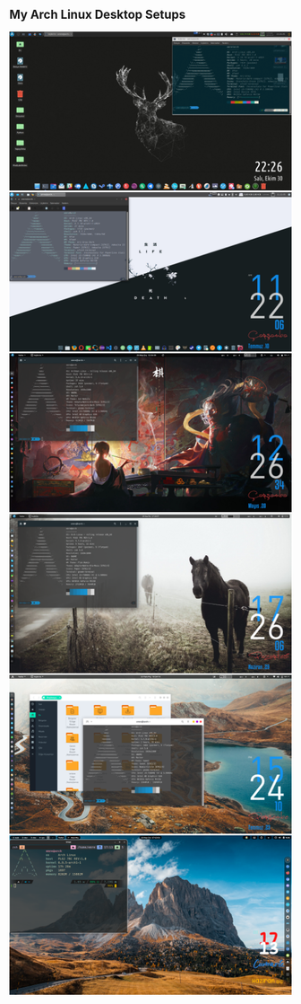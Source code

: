 ## My Arch Linux Desktop Setups
<!--width="460" height="300" -->
<p align="center">

  <img  src="images/2018-10-30_22-26-10.png">

  <img  src="images/2019-07-10_11-22-09.png">

  <img  src="images/2020-05-2012-26-35.png">

  <img  src="images/2020-06-2917-26-07.png">

  <img src="images/2020-07-23-15-24-10.png">

  <img src="images/2024-06-22-16-31-44.png">
</p>
